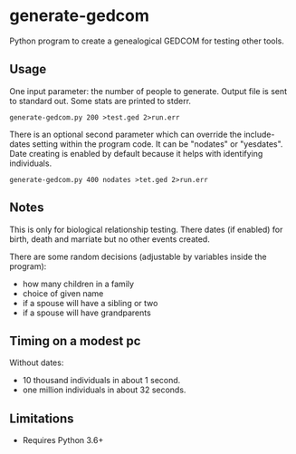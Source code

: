 # generate-gedcom

Python program to create a genealogical GEDCOM for testing other tools.

## Usage

One input parameter: the number of people to generate. Output file is sent to standard out. Some stats are printed to stderr.

```
generate-gedcom.py 200 >test.ged 2>run.err
```

There is an optional second parameter which can override the include-dates setting within the program code. It can be "nodates" or "yesdates". Date creating is enabled by default because it helps with identifying individuals.

```
generate-gedcom.py 400 nodates >tet.ged 2>run.err
```


## Notes

This is only for biological relationship testing. There dates (if enabled) for birth, death and marriate but no other events created.

There are some random decisions (adjustable by variables inside the program):
- how many children in a family
- choice of given name
- if a spouse will have a sibling or two
- if a spouse will have grandparents

## Timing on a modest pc

Without dates:
- 10 thousand individuals in about 1 second.
- one million individuals in about 32 seconds.

## Limitations

- Requires Python 3.6+
